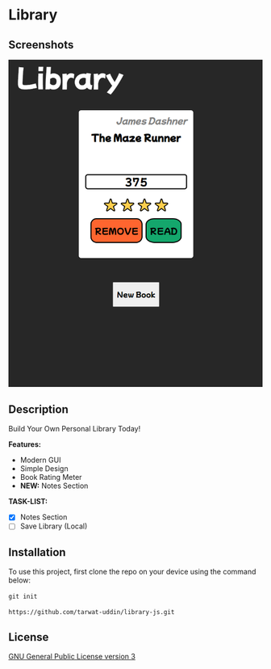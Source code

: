 # Library

## Screenshots

![screenshots-0](/assets/images/screenshots-0.png)

## Description

Build Your Own Personal Library Today!

**Features:**

- Modern GUI
- Simple Design
- Book Rating Meter
- **NEW:** Notes Section

**TASK-LIST:**

- [x] Notes Section
- [ ] Save Library (Local)

## Installation

To use this project, first clone the repo on your device using the command below:

`git init`

`https://github.com/tarwat-uddin/library-js.git`

## License

[GNU General Public License version 3](https://opensource.org/licenses/GPL-3.0)
